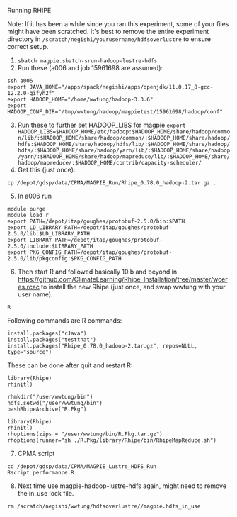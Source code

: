 Running RHIPE

Note: If it has been a while since you ran this experiment, some of your files might have been scratched. It's best to remove the entire experiment directory in `/scratch/negishi/yourusername/hdfsoverlustre` to ensure correct setup.

1. `sbatch magpie.sbatch-srun-hadoop-lustre-hdfs` 
2. Run these (a006 and job 15961698 are assumed):
```
ssh a006
export JAVA_HOME="/apps/spack/negishi/apps/openjdk/11.0.17_8-gcc-12.2.0-gifyh2f"
export HADOOP_HOME="/home/wwtung/hadoop-3.3.6"
export HADOOP_CONF_DIR="/tmp/wwtung/hadoop/magpietest/15961698/hadoop/conf"
```
3. Run these to further set HADOOP_LIBS for magpie
`export HADOOP_LIBS=$HADOOP_HOME/etc/hadoop:$HADOOP_HOME/share/hadoop/common/lib/:$HADOOP_HOME/share/hadoop/common/:$HADOOP_HOME/share/hadoop/hdfs:$HADOOP_HOME/share/hadoop/hdfs/lib/:$HADOOP_HOME/share/hadoop/hdfs/:$HADOOP_HOME/share/hadoop/yarn/lib/:$HADOOP_HOME/share/hadoop/yarn/:$HADOOP_HOME/share/hadoop/mapreduce/lib/:$HADOOP_HOME/share/hadoop/mapreduce/:$HADOOP_HOME/contrib/capacity-scheduler/`
4. Get this (just once):
```
cp /depot/gdsp/data/CPMA/MAGPIE_Run/Rhipe_0.78.0_hadoop-2.tar.gz .
```
5. In a006 run
```
module purge
module load r
export PATH=/depot/itap/goughes/protobuf-2.5.0/bin:$PATH
export LD_LIBRARY_PATH=/depot/itap/goughes/protobuf-2.5.0/lib:$LD_LIBRARY_PATH 
export LIBRARY_PATH=/depot/itap/goughes/protobuf-2.5.0/include:$LIBRARY_PATH
export PKG_CONFIG_PATH=/depot/itap/goughes/protobuf-2.5.0/lib/pkgconfig:$PKG_CONFIG_PATH
```
6. Then start R and followed basically 10.b and beyond in https://github.com/ClimateLearning/Rhipe_Installation/tree/master/wceres.rcac to install the new Rhipe (just once, and swap wwtung with your user name).

```
R
```

Following commands are R commands:

```
install.packages("rJava")
install.packages("testthat")
install.packages("Rhipe_0.78.0_hadoop-2.tar.gz", repos=NULL, type="source")
```

These can be done after quit and restart R:

```
library(Rhipe)
rhinit()

rhmkdir("/user/wwtung/bin")
hdfs.setwd("/user/wwtung/bin")
bashRhipeArchive("R.Pkg")
```

```
library(Rhipe)
rhinit()
rhoptions(zips = "/user/wwtung/bin/R.Pkg.tar.gz")
rhoptions(runner="sh ./R.Pkg/library/Rhipe/bin/RhipeMapReduce.sh")
```

7. CPMA script
```
cd /depot/gdsp/data/CPMA/MAGPIE_Lustre_HDFS_Run
Rscript performance.R
```
8. Next time use magpie-hadoop-lustre-hdfs again, might need to remove the in_use lock file.
```
rm /scratch/negishi/wwtung/hdfsoverlustre//magpie.hdfs_in_use
```

